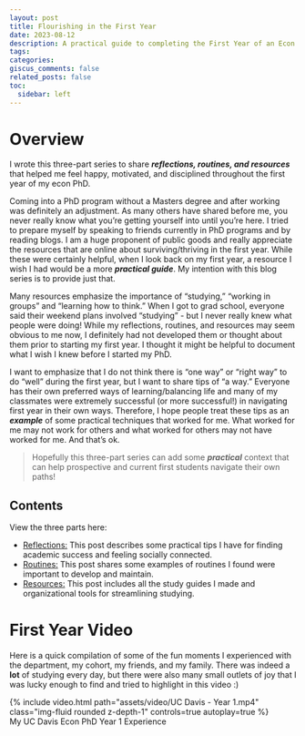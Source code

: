 ```yaml
---
layout: post
title: Flourishing in the First Year
date: 2023-08-12
description: A practical guide to completing the First Year of an Econ PhD program (from the organizationally obsessed)
tags:
categories:
giscus_comments: false
related_posts: false
toc:
  sidebar: left
---
```

# Overview
I wrote this three-part series to share <i><b>reflections, routines, and resources</b></i> that helped me feel happy, motivated, and disciplined throughout the first year of my econ PhD. 

Coming into a PhD program without a Masters degree and after working was definitely an adjustment. As many others have shared before me, you never really know what you’re getting yourself into until you’re here. I tried to prepare myself by speaking to friends currently in PhD programs and by reading blogs. I am a huge proponent of public goods and really appreciate the resources that are online about surviving/thriving in the first year. While these were certainly helpful, when I look back on my first year, a resource I wish I had would be a more <i><b>practical guide</b></i>. My intention with this blog series is to provide just that.

Many resources emphasize the importance of “studying,” “working in groups” and “learning how to think.” When I got to grad school, everyone said their weekend plans involved “studying” - but I never really knew what people were doing! While my reflections, routines, and resources may seem obvious to me now, I definitely had not developed them or thought about them prior to starting my first year. I thought it might be helpful to document what I wish I knew before I started my PhD. 

I want to emphasize that I do not think there is “one way” or “right way” to do “well” during the first year, but I want to share tips of “a way.” Everyone has their own preferred ways of learning/balancing life and many of my classmates were extremely successful (or more successful!) in navigating first year in their own ways. Therefore, I hope people treat these tips as an <i><b>example</b></i> of some practical techniques that worked for me. What worked for me may not work for others and what worked for others may not have worked for me. And that’s ok. 

> Hopefully this three-part series can add some <i><b>practical</b></i> context that can help prospective and current first students navigate their own paths! 

## Contents
View the three parts here:
<ul>
  <li> <a href="https://mitali-mathur.github.io/blog/2023/first-year-reflections/">Reflections:</a> This post describes some practical tips I have for finding academic success and feeling socially connected. </li>
  <li> <a href="https://mitali-mathur.github.io/blog/2023/first-year-routines/">Routines:</a> This post shares some examples of routines I found were important to develop and maintain. </li>
  <li> <a href="https://mitali-mathur.github.io/blog/2023/first-year-resources/">Resources:</a> This post includes all the study guides I made and organizational tools for streamlining studying. </li>
</ul>

# First Year Video
Here is a quick compilation of some of the fun moments I experienced with the department, my cohort, my friends, and my family. 
There was indeed a <b>lot</b> of studying every day, but there were also many small outlets of joy that I was lucky enough to find and tried to highlight in this video :)
<div class="row mt-3">
    <div class="col-sm mt-3 mt-md-0">
        {% include video.html path="assets/video/UC Davis - Year 1.mp4" class="img-fluid rounded z-depth-1" controls=true autoplay=true %}
    </div>
</div>
<div class="caption">
    My UC Davis Econ PhD Year 1 Experience
</div>